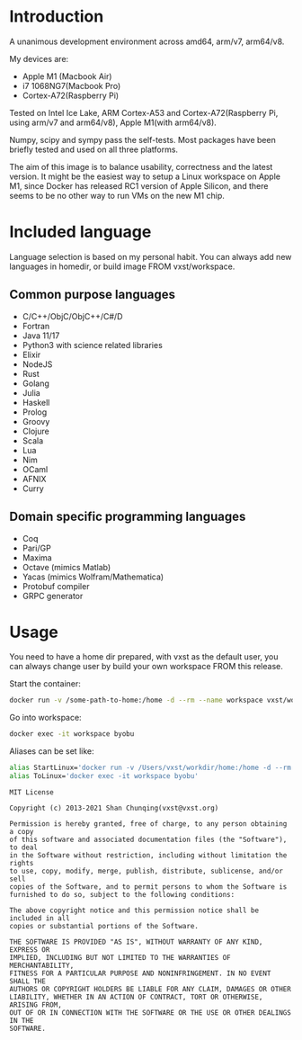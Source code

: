# Introduction

A unanimous development environment across amd64, arm/v7, arm64/v8.

My devices are:

 * Apple M1 (Macbook Air)
 * i7 1068NG7(Macbook Pro)
 * Cortex-A72(Raspberry Pi)

Tested on Intel Ice Lake, ARM Cortex-A53 and Cortex-A72(Raspberry Pi, using arm/v7 and arm64/v8), Apple M1(with arm64/v8).

Numpy, scipy and sympy pass the self-tests. Most packages have been briefly tested and used on all three platforms.

The aim of this image is to balance usability, correctness and the latest version. It might be the easiest way to
setup a Linux workspace on Apple M1, since Docker has released RC1 version of Apple Silicon, and there seems to be
no other way to run VMs on the new M1 chip.

# Included language

Language selection is based on my personal habit. You can always add new languages in homedir, or 
build image FROM vxst/workspace.

## Common purpose languages

 * C/C++/ObjC/ObjC++/C#/D
 * Fortran
 * Java 11/17
 * Python3 with science related libraries
 * Elixir
 * NodeJS
 * Rust
 * Golang
 * Julia
 * Haskell
 * Prolog
 * Groovy
 * Clojure
 * Scala
 * Lua
 * Nim
 * OCaml
 * AFNIX
 * Curry

## Domain specific programming languages

 * Coq
 * Pari/GP
 * Maxima
 * Octave (mimics Matlab)
 * Yacas (mimics Wolfram/Mathematica)
 * Protobuf compiler
 * GRPC generator


# Usage

You need to have a home dir prepared, with vxst as the default user, you can always change user by 
build your own workspace FROM this release.

Start the container:

```bash
docker run -v /some-path-to-home:/home -d --rm --name workspace vxst/workspace
```

Go into workspace:

```bash
docker exec -it workspace byobu
```

Aliases can be set like:

```bash
alias StartLinux='docker run -v /Users/vxst/workdir/home:/home -d --rm --name workspace vxst/workspace'
alias ToLinux='docker exec -it workspace byobu'
```

```
MIT License

Copyright (c) 2013-2021 Shan Chunqing(vxst@vxst.org)

Permission is hereby granted, free of charge, to any person obtaining a copy
of this software and associated documentation files (the "Software"), to deal
in the Software without restriction, including without limitation the rights
to use, copy, modify, merge, publish, distribute, sublicense, and/or sell
copies of the Software, and to permit persons to whom the Software is
furnished to do so, subject to the following conditions:

The above copyright notice and this permission notice shall be included in all
copies or substantial portions of the Software.

THE SOFTWARE IS PROVIDED "AS IS", WITHOUT WARRANTY OF ANY KIND, EXPRESS OR
IMPLIED, INCLUDING BUT NOT LIMITED TO THE WARRANTIES OF MERCHANTABILITY,
FITNESS FOR A PARTICULAR PURPOSE AND NONINFRINGEMENT. IN NO EVENT SHALL THE
AUTHORS OR COPYRIGHT HOLDERS BE LIABLE FOR ANY CLAIM, DAMAGES OR OTHER
LIABILITY, WHETHER IN AN ACTION OF CONTRACT, TORT OR OTHERWISE, ARISING FROM,
OUT OF OR IN CONNECTION WITH THE SOFTWARE OR THE USE OR OTHER DEALINGS IN THE
SOFTWARE.
```
